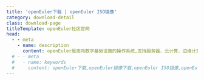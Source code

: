 ```yaml
---
title: 'openEuler下载 | openEuler ISO镜像'
category: download-detail
class: download-page
titleTemplate: openEuler社区官网
head:
  - - meta
    - name: description
      content: openEuler是面向数字基础设施的操作系统,支持服务器、云计算、边缘计算、嵌入式等应用场景,支持多样性计算,致力于提供安全、稳定、易用的开源服务器Linux操作系统。欢迎访问openEuler官网，下载使用。
  # - - meta
  #   - name: keywords
  #     content: openEuler下载,openEuler镜像下载,openEuler ISO镜像,openEuler社区官网,openEuler镜像,开源Linux系统
---
```


<script setup lang="ts">
  import TheDownloadDetail from "@/views/download/TheDownloadDetail.vue"
</script>

<TheDownloadDetail />

